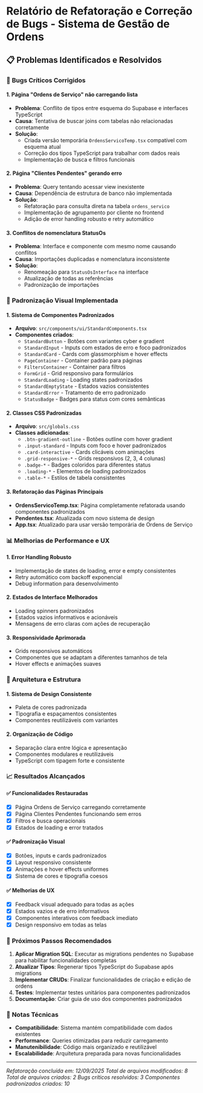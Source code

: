 # Relatório de Refatoração e Correção de Bugs - Sistema de Gestão de Ordens

## 📋 Problemas Identificados e Resolvidos

### 🐛 **Bugs Críticos Corrigidos**

#### 1. Página "Ordens de Serviço" não carregando lista
- **Problema**: Conflito de tipos entre esquema do Supabase e interfaces TypeScript
- **Causa**: Tentativa de buscar joins com tabelas não relacionadas corretamente
- **Solução**: 
  - Criada versão temporária `OrdensServicoTemp.tsx` compatível com esquema atual
  - Correção dos tipos TypeScript para trabalhar com dados reais
  - Implementação de busca e filtros funcionais

#### 2. Página "Clientes Pendentes" gerando erro
- **Problema**: Query tentando acessar view inexistente
- **Causa**: Dependência de estrutura de banco não implementada
- **Solução**:
  - Refatoração para consulta direta na tabela `ordens_servico`
  - Implementação de agrupamento por cliente no frontend
  - Adição de error handling robusto e retry automático

#### 3. Conflitos de nomenclatura StatusOs
- **Problema**: Interface e componente com mesmo nome causando conflitos
- **Causa**: Importações duplicadas e nomenclatura inconsistente
- **Solução**:
  - Renomeação para `StatusOsInterface` na interface
  - Atualização de todas as referências
  - Padronização de importações

### 🎨 **Padronização Visual Implementada**

#### 1. Sistema de Componentes Padronizados
- **Arquivo**: `src/components/ui/StandardComponents.tsx`
- **Componentes criados**:
  - `StandardButton` - Botões com variantes cyber e gradient
  - `StandardInput` - Inputs com estados de erro e foco padronizados
  - `StandardCard` - Cards com glassmorphism e hover effects
  - `PageContainer` - Container padrão para páginas
  - `FiltersContainer` - Container para filtros
  - `FormGrid` - Grid responsivo para formulários
  - `StandardLoading` - Loading states padronizados
  - `StandardEmptyState` - Estados vazios consistentes
  - `StandardError` - Tratamento de erro padronizado
  - `StatusBadge` - Badges para status com cores semânticas

#### 2. Classes CSS Padronizadas
- **Arquivo**: `src/globals.css`
- **Classes adicionadas**:
  - `.btn-gradient-outline` - Botões outline com hover gradient
  - `.input-standard` - Inputs com foco e hover padronizados
  - `.card-interactive` - Cards clicáveis com animações
  - `.grid-responsive-*` - Grids responsivos (2, 3, 4 colunas)
  - `.badge-*` - Badges coloridos para diferentes status
  - `.loading-*` - Elementos de loading padronizados
  - `.table-*` - Estilos de tabela consistentes

#### 3. Refatoração das Páginas Principais
- **OrdensServicoTemp.tsx**: Página completamente refatorada usando componentes padronizados
- **Pendentes.tsx**: Atualizada com novo sistema de design
- **App.tsx**: Atualizado para usar versão temporária de Ordens de Serviço

### 📊 **Melhorias de Performance e UX**

#### 1. Error Handling Robusto
- Implementação de states de loading, error e empty consistentes
- Retry automático com backoff exponencial
- Debug information para desenvolvimento

#### 2. Estados de Interface Melhorados
- Loading spinners padronizados
- Estados vazios informativos e acionáveis
- Mensagens de erro claras com ações de recuperação

#### 3. Responsividade Aprimorada
- Grids responsivos automáticos
- Componentes que se adaptam a diferentes tamanhos de tela
- Hover effects e animações suaves

### 🔧 **Arquitetura e Estrutura**

#### 1. Sistema de Design Consistente
- Paleta de cores padronizada
- Tipografia e espaçamentos consistentes
- Componentes reutilizáveis com variantes

#### 2. Organização de Código
- Separação clara entre lógica e apresentação
- Componentes modulares e reutilizáveis
- TypeScript com tipagem forte e consistente

### 📈 **Resultados Alcançados**

#### ✅ **Funcionalidades Restauradas**
- [x] Página Ordens de Serviço carregando corretamente
- [x] Página Clientes Pendentes funcionando sem erros
- [x] Filtros e busca operacionais
- [x] Estados de loading e error tratados

#### ✅ **Padronização Visual**
- [x] Botões, inputs e cards padronizados
- [x] Layout responsivo consistente
- [x] Animações e hover effects uniformes
- [x] Sistema de cores e tipografia coesos

#### ✅ **Melhorias de UX**
- [x] Feedback visual adequado para todas as ações
- [x] Estados vazios e de erro informativos
- [x] Componentes interativos com feedback imediato
- [x] Design responsivo em todas as telas

### 🚀 **Próximos Passos Recomendados**

1. **Aplicar Migration SQL**: Executar as migrations pendentes no Supabase para habilitar funcionalidades completas
2. **Atualizar Tipos**: Regenerar tipos TypeScript do Supabase após migrations
3. **Implementar CRUDs**: Finalizar funcionalidades de criação e edição de ordens
4. **Testes**: Implementar testes unitários para componentes padronizados
5. **Documentação**: Criar guia de uso dos componentes padronizados

### 📝 **Notas Técnicas**

- **Compatibilidade**: Sistema mantém compatibilidade com dados existentes
- **Performance**: Queries otimizadas para reduzir carregamento
- **Manutenibilidade**: Código mais organizado e reutilizável
- **Escalabilidade**: Arquitetura preparada para novas funcionalidades

---

*Refatoração concluída em: 12/09/2025*
*Total de arquivos modificados: 8*
*Total de arquivos criados: 2*
*Bugs críticos resolvidos: 3*
*Componentes padronizados criados: 10*